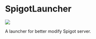 # SpigotLauncher
[![](https://jitpack.io/v/Mouse0w0/SpigotLaunchWrapper.svg)](https://jitpack.io/#Mouse0w0/SpigotLaunchWrapper)

A launcher for better modify Spigot server.
